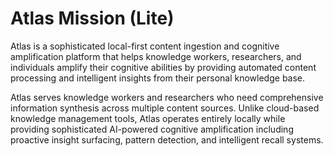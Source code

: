 # Atlas Mission (Lite)

Atlas is a sophisticated local-first content ingestion and cognitive amplification platform that helps knowledge workers, researchers, and individuals amplify their cognitive abilities by providing automated content processing and intelligent insights from their personal knowledge base.

Atlas serves knowledge workers and researchers who need comprehensive information synthesis across multiple content sources. Unlike cloud-based knowledge management tools, Atlas operates entirely locally while providing sophisticated AI-powered cognitive amplification including proactive insight surfacing, pattern detection, and intelligent recall systems.
